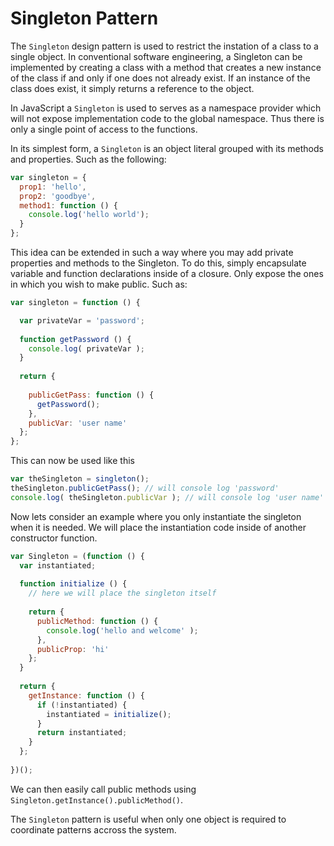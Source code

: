 # Singleton Pattern

The `Singleton` design pattern is used to restrict the instation of a class to a single object. In conventional software engineering, 
a Singleton can be implemented by creating a class with a method that creates a new instance of the class if and 
only if one does not already exist. If an instance of the class does exist, it simply returns a reference to the object. 

In JavaScript a `Singleton` is used to serves as a namespace provider which will not expose implementation code to the global namespace.
Thus there is only a single point of access to the functions. 

In its simplest form, a `Singleton` is an object literal grouped with its methods and properties. Such as the following:
```javascript
var singleton = {
  prop1: 'hello', 
  prop2: 'goodbye', 
  method1: function () {
    console.log('hello world'); 
  }
};
```

This idea can be extended in such a way where you may add private properties and methods to the Singleton. To do this, simply encapsulate
variable and function declarations inside of a closure. Only expose the ones in which you wish to make public. Such as:
```javascript
var singleton = function () {

  var privateVar = 'password'; 
  
  function getPassword () {
    console.log( privateVar ); 
  }
  
  return {
  
    publicGetPass: function () {
      getPassword();
    }, 
    publicVar: 'user name'
  }; 
}; 
```
This can now be used like this
```javascript
var theSingleton = singleton(); 
theSingleton.publicGetPass(); // will console log 'password'
console.log( theSingleton.publicVar ); // will console log 'user name'
```

Now lets consider an example where you only instantiate the singleton when it is needed. We will place the instantiation code inside
of another constructor function. 
```javascript
var Singleton = (function () {
  var instantiated; 
  
  function initialize () {
    // here we will place the singleton itself
    
    return {
      publicMethod: function () {
        console.log('hello and welcome' ); 
      }, 
      publicProp: 'hi'
    };
  }
  
  return {
    getInstance: function () {
      if (!instantiated) {
        instantiated = initialize();
      }
      return instantiated; 
    }
  }; 
  
})(); 
```

We can then easily call public methods using `Singleton.getInstance().publicMethod()`. 

The `Singleton` pattern is useful when only one object is required to coordinate patterns accross the system. 
